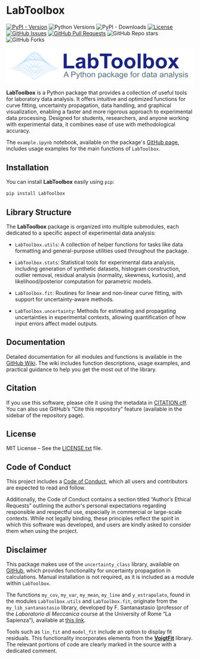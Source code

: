 # LabToolbox

[![PyPI - Version](https://img.shields.io/pypi/v/LabToolbox?label=PyPI)](https://pypi.org/project/LabToolbox/)
![Python Versions](https://img.shields.io/pypi/pyversions/LabToolbox)
![PyPI - Downloads](https://img.shields.io/pypi/dm/LabToolbox)
[![License](https://img.shields.io/pypi/l/LabToolbox)](https://github.com/giusesorrentino/LabToolbox/blob/main/LICENSE.txt)
[![GitHub Issues](https://img.shields.io/github/issues/giusesorrentino/LabToolbox)](https://github.com/giusesorrentino/LabToolbox/issues)
[![GitHub Pull Requests](https://img.shields.io/github/issues-pr/giusesorrentino/LabToolbox)](https://github.com/giusesorrentino/LabToolbox/pulls)
![GitHub Repo stars](https://img.shields.io/github/stars/giusesorrentino/LabToolbox)
![GitHub Forks](https://img.shields.io/github/forks/giusesorrentino/LabToolbox)

<p align="left">
  <img src="https://raw.githubusercontent.com/giusesorrentino/LabToolbox/main/docs/logo2.png" width="700">
</p>

**LabToolbox** is a Python package that provides a collection of useful tools for laboratory data analysis. It offers intuitive and optimized functions for curve fitting, uncertainty propagation, data handling, and graphical visualization, enabling a faster and more rigorous approach to experimental data processing. Designed for students, researchers, and anyone working with experimental data, it combines ease of use with methodological accuracy.

The `example.ipynb` notebook, available on the package's [GitHub page](https://github.com/giusesorrentino/LabToolbox/blob/main/example.ipynb), includes usage examples for the main functions of `LabToolbox`.

## Installation

You can install **LabToolbox** easily using `pip`:

```bash
pip install LabToolbox
```

## Library Structure

The **LabToolbox** package is organized into multiple submodules, each dedicated to a specific aspect of experimental data analysis:

<!-- ### `LabToolbox.utils`
A collection of helper functions for tasks like data formatting and general-purpose utilities used throughout the package.

### `LabToolbox.stats`
Statistical tools for experimental data analysis, including generation of synthetic datasets, histogram construction, outlier removal, residual analysis (normality, skewness, kurtosis), and likelihood/posterior computation for parametric models.

### `LabToolbox.fit`
Routines for linear and non-linear curve fitting, with support for uncertainty-aware methods.

### `LabToolbox.uncertainty`
Methods for estimating and propagating uncertainties in experimental contexts, allowing quantification of how input errors affect model outputs.

### `LabToolbox.signals`
Signal analysis tools tailored for laboratory experiments, featuring frequency domain analysis and post-processing of acquired data. -->
- `LabToolbox.utils`: A collection of helper functions for tasks like data formatting and general-purpose utilities used throughout the package.

- `LabToolbox.stats`: Statistical tools for experimental data analysis, including generation of synthetic datasets, histogram construction, outlier removal, residual analysis (normality, skewness, kurtosis), and likelihood/posterior computation for parametric models.

- `LabToolbox.fit`: Routines for linear and non-linear curve fitting, with support for uncertainty-aware methods.

- `LabToolbox.uncertainty`: Methods for estimating and propagating uncertainties in experimental contexts, allowing quantification of how input errors affect model outputs.

## Documentation

Detailed documentation for all modules and functions is available in the [GitHub Wiki](https://github.com/giusesorrentino/LabToolbox/wiki). The wiki includes function descriptions, usage examples, and practical guidance to help you get the most out of the library.

## Citation

If you use this software, please cite it using the metadata in [CITATION.cff](https://github.com/giusesorrentino/LabToolbox/blob/main/CITATION.cff). You can also use GitHub’s “Cite this repository” feature (available in the sidebar of the repository page).

## License 

MIT License – See the [LICENSE.txt](https://github.com/giusesorrentino/LabToolbox/blob/main/LICENSE.txt) file.

## Code of Conduct

This project includes a [Code of Conduct](https://github.com/giusesorrentino/LabToolbox/blob/main/CODE_OF_CONDUCT.md), which all users and contributors are expected to read and follow.

Additionally, the Code of Conduct contains a section titled “Author’s Ethical Requests” outlining the author's personal expectations regarding responsible and respectful use, especially in commercial or large-scale contexts. While not legally binding, these principles reflect the spirit in which this software was developed, and users are kindly asked to consider them when using the project.

## Disclaimer

This package makes use of the `uncertainty_class` library, available on [GitHub](https://github.com/yiorgoskost/Uncertainty-Propagation/tree/master), which provides functionality for uncertainty propagation in calculations. Manual installation is not required, as it is included as a module within `LabToolbox`.

The functions `my_cov`, `my_var`, `my_mean`, `my_line` and `y_estrapolato`, found in the modules `LabToolbox.utils` and `LabToolbox.fit`, originate from the `my_lib_santanastasio` library, developed by F. Santanastasio (professor of the *Laboratorio di Meccanica* course at the University of Rome “La Sapienza”), available at [this link](https://baltig.infn.it/LabMeccanica/PythonJupyter).

Tools such as `lin_fit` and `model_fit` include an option to display fit residuals. This functionality incorporates elements from the [**VoigtFit**](https://github.com/jkrogager/VoigtFit) library. The relevant portions of code are clearly marked in the source with a dedicated comment.